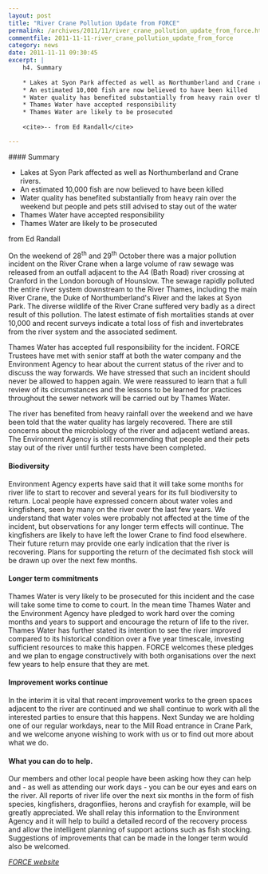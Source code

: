 ```yaml
---
layout: post
title: "River Crane Pollution Update from FORCE"
permalink: /archives/2011/11/river_crane_pollution_update_from_force.html
commentfile: 2011-11-11-river_crane_pollution_update_from_force
category: news
date: 2011-11-11 09:30:45
excerpt: |
    h4. Summary
    
    * Lakes at Syon Park affected as well as Northumberland and Crane rivers.
    * An estimated 10,000 fish are now believed to have been killed
    * Water quality has benefited substantially from heavy rain over the weekend but people and pets still advised to stay out of the water
    * Thames Water have accepted responsibility
    * Thames Water are likely to be prosecuted
    
    <cite>-- from Ed Randall</cite>

---
```


<div markdown="1" class="box">
#### Summary

-   Lakes at Syon Park affected as well as Northumberland and Crane rivers.
-   An estimated 10,000 fish are now believed to have been killed
-   Water quality has benefited substantially from heavy rain over the weekend but people and pets still advised to stay out of the water
-   Thames Water have accepted responsibility
-   Thames Water are likely to be prosecuted

from Ed Randall

</div>
On the weekend of 28<sup>th</sup> and 29<sup>th</sup> October there was a major pollution incident on the River Crane when a large volume of raw sewage was released from an outfall adjacent to the A4 (Bath Road) river crossing at Cranford in the London borough of Hounslow. The sewage rapidly polluted the entire river system downstream to the River Thames, including the main River Crane, the Duke of Northumberland's River and the lakes at Syon Park. The diverse wildlife of the River Crane suffered very badly as a direct result of this pollution. The latest estimate of fish mortalities stands at over 10,000 and recent surveys indicate a total loss of fish and invertebrates from the river system and the associated sediment.

Thames Water has accepted full responsibility for the incident. FORCE Trustees have met with senior staff at both the water company and the Environment Agency to hear about the current status of the river and to discuss the way forwards. We have stressed that such an incident should never be allowed to happen again. We were reassured to learn that a full review of its circumstances and the lessons to be learned for practices throughout the sewer network will be carried out by Thames Water.

The river has benefited from heavy rainfall over the weekend and we have been told that the water quality has largely recovered. There are still concerns about the microbiology of the river and adjacent wetland areas. The Environment Agency is still recommending that people and their pets stay out of the river until further tests have been completed.

#### Biodiversity

Environment Agency experts have said that it will take some months for river life to start to recover and several years for its full biodiversity to return. Local people have expressed concern about water voles and kingfishers, seen by many on the river over the last few years. We understand that water voles were probably not affected at the time of the incident, but observations for any longer term effects will continue. The kingfishers are likely to have left the lower Crane to find food elsewhere. Their future return may provide one early indication that the river is recovering. Plans for supporting the return of the decimated fish stock will be drawn up over the next few months.

#### Longer term commitments

Thames Water is very likely to be prosecuted for this incident and the case will take some time to come to court. In the mean time Thames Water and the Environment Agency have pledged to work hard over the coming months and years to support and encourage the return of life to the river. Thames Water has further stated its intention to see the river improved compared to its historical condition over a five year timescale, investing sufficient resources to make this happen. FORCE welcomes these pledges and we plan to engage constructively with both organisations over the next few years to help ensure that they are met.

#### Improvement works continue

In the interim it is vital that recent improvement works to the green spaces adjacent to the river are continued and we shall continue to work with all the interested parties to ensure that this happens. Next Sunday we are holding one of our regular workdays, near to the Mill Road entrance in Crane Park, and we welcome anyone wishing to work with us or to find out more about what we do.

#### What you can do to help.

Our members and other local people have been asking how they can help and - as well as attending our work days - you can be our eyes and ears on the river. All reports of river life over the next six months in the form of fish species, kingfishers, dragonflies, herons and crayfish for example, will be greatly appreciated. We shall relay this information to the Environment Agency and it will help to build a detailed record of the recovery process and allow the intelligent planning of support actions such as fish stocking. Suggestions of improvements that can be made in the longer term would also be welcomed.

<cite>[FORCE website](http://homepage.ntlworld.com/borsuk/force/news.html</cite>)
